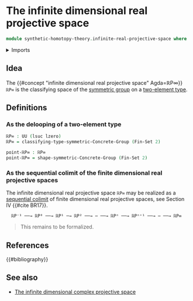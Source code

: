 # The infinite dimensional real projective space

```agda
module synthetic-homotopy-theory.infinite-real-projective-space where
```

<details><summary>Imports</summary>

```agda
open import foundation.universe-levels

open import group-theory.symmetric-concrete-groups

open import univalent-combinatorics.standard-finite-types
```

</details>

## Idea

The {{#concept "infinite dimensional real projective space" Agda=ℝP∞}} `ℝP∞` is
the classifying space of the
[symmetric group](group-theory.symmetric-concrete-groups.md) on a
[two-element type](univalent-combinatorics.2-element-types.md).

## Definitions

### As the delooping of a two-element type

```agda
ℝP∞ : UU (lsuc lzero)
ℝP∞ = classifying-type-symmetric-Concrete-Group (Fin-Set 2)

point-ℝP∞ : ℝP∞
point-ℝP∞ = shape-symmetric-Concrete-Group (Fin-Set 2)
```

### As the sequential colimit of the finite dimensional real projective spaces

The infinite dimensional real projective space `ℝP∞` may be realized as a
[sequential colimit](synthetic-homotopy-theory.sequential-colimits.md) of finite
dimensional real projective spaces, see Section IV {{#cite BR17}}.

```text
  ℝP⁻¹ ──→ ℝP⁰ ──→ ℝP¹ ─→ ℝP² ──→ ⋯ ──→ ℝPⁿ ──→ ℝPⁿ⁺¹ ──→ ⋯ ──→ ℝP∞
```

> This remains to be formalized.

## References

{{#bibliography}}

## See also

- [The infinite dimensional complex projective space](synthetic-homotopy-theory.infinite-complex-projective-space.md)
